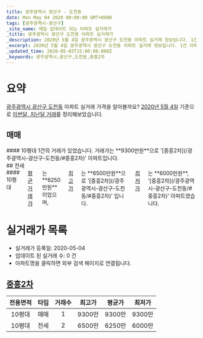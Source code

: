 ```yaml
---
title: 광주광역시 광산구 - 도천동
date: Mon May 04 2020 00:00:00 GMT+0900
tags: [광주광역시-광산구]
_site_name: 매일 업데이트 되는 아파트 실거래가
_title: 광주광역시 광산구 도천동 아파트 실거래가
_description: 2020년 5월 4일 광주광역시 광산구 도천동 아파트 실거래 정보입니다. 1건 아파트 정보가 있습니다.
_excerpt: 2020년 5월 4일 광주광역시 광산구 도천동 아파트 실거래 정보입니다. 1건 아파트 정보가 있습니다.
_updated_time: 2020-05-03T15:00:00.000Z
_keywords: 광주광역시,광산구,도천동,중흥2차
---
```





# 요약
<ins>광주광역시 광산구 도천동</ins> 아파트 실거래 가격을 알아볼까요? <ins>2020년 5월 4일</ins> 기준으로 <ins>이번달, 지난달 거래</ins>를 정리해보았습니다.

## 매매
<div class="container">
<div class="twelve columns" markdown="1">
#### 10평대
1건의 거래가 있었습니다. 거래가는 **9300만원**으로 '[중흥2차](/광주광역시-광산구-도천동/#중흥2차)' 아파트입니다.
</div>
</div>
## 전세
<div class="container">
<div class="twelve columns" markdown="1">
#### 10평대
<ins>평균 거래가</ins>는 **6250만원**이었으며, <ins>최고가</ins>는 **6500만원**으로 '[중흥2차](/광주광역시-광산구-도천동/#중흥2차)' 입니다. <ins>최저가</ins>는 **6000만원**, '[중흥2차](/광주광역시-광산구-도천동/#중흥2차)' 아파트였습니다.
</div>
</div>



# 실거래가 목록
- 실거래가 등록일: 2020-05-04
- 업데이트 된 실거래 수: 0 건
- 아파트명을 클릭하면 외부 검색 페이지로 연결됩니다.

## [중흥2차](#중흥2차)

|전용면적|타입|거래수|최고가|평균가|최저가|
|:---:|:---:|:---:|:---:|:---:|:---:|
|10평대|<span class="deal-type-1">매매</span>|1|9300만|9300만|9300만|
|10평대|<span class="deal-type-2">전세</span>|2|6500만|6250만|6000만|

<br/>



